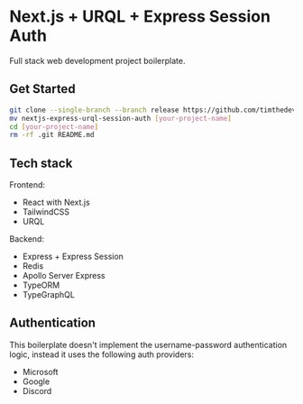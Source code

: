 # Next.js + URQL + Express Session Auth

Full stack web development project boilerplate.

## Get Started

```bash
git clone --single-branch --branch release https://github.com/timthedev07/nextjs-express-urql-session-auth
mv nextjs-express-urql-session-auth [your-project-name]
cd [your-project-name]
rm -rf .git README.md
```

## Tech stack

Frontend:

- React with Next.js
- TailwindCSS
- URQL

Backend:

- Express + Express Session
- Redis
- Apollo Server Express
- TypeORM
- TypeGraphQL

## Authentication

This boilerplate doesn't implement the username-password authentication logic, instead it uses the following auth providers:

- Microsoft
- Google
- Discord
